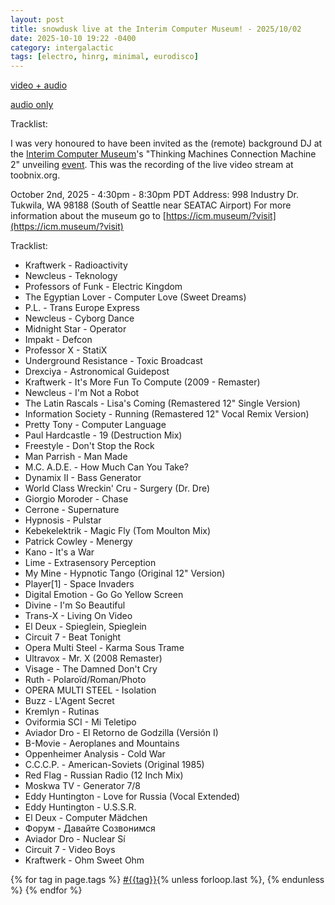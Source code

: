 ```yaml
---
layout: post
title: snowdusk live at the Interim Computer Museum! - 2025/10/02 
date: 2025-10-10 19:22 -0400
category: intergalactic
tags: [electro, hinrg, minimal, eurodisco]
---
```


[video + audio](https://youtu.be/7cHgyeWh8VQ?si=DOzC-fHQWzRyYYdq)

[audio only](https://on.soundcloud.com/l7g4oIsQAFPks5UBEH)

Tracklist:

I was very honoured to have been invited as the (remote) background DJ at the [Interim Computer Museum](https://icm.museum)'s "Thinking Machines Connection Machine 2" unveiling [event](https://icm.museum/?events). This was the recording of the live video stream at toobnix.org.

October 2nd, 2025 - 4:30pm - 8:30pm PDT
Address: 998 Industry Dr. Tukwila, WA 98188
(South of Seattle near SEATAC Airport)
For more information about the museum go to [https://icm.museum/?visit](https://icm.museum/?visit)

Tracklist:

* Kraftwerk - Radioactivity
* Newcleus - Teknology
* Professors of Funk - Electric Kingdom
* The Egyptian Lover - Computer Love (Sweet Dreams)
* P.L. - Trans Europe Express
* Newcleus - Cyborg Dance
* Midnight Star - Operator
* Impakt - Defcon
* Professor X - StatiX
* Underground Resistance - Toxic Broadcast
* Drexciya - Astronomical Guidepost
* Kraftwerk - It's More Fun To Compute (2009 - Remaster)
* Newcleus - I'm Not a Robot
* The Latin Rascals - Lisa's Coming (Remastered 12" Single Version)
* Information Society - Running (Remastered 12" Vocal Remix Version)
* Pretty Tony - Computer Language
* Paul Hardcastle - 19 (Destruction Mix)
* Freestyle - Don't Stop the Rock
* Man Parrish - Man Made
* M.C. A.D.E. - How Much Can You Take?
* Dynamix II - Bass Generator
* World Class Wreckin' Cru - Surgery (Dr. Dre)
* Giorgio Moroder - Chase
* Cerrone - Supernature
* Hypnosis - Pulstar
* Kebekelektrik - Magic Fly (Tom Moulton Mix)
* Patrick Cowley - Menergy
* Kano - It's a War
* Lime - Extrasensory Perception
* My Mine - Hypnotic Tango (Original 12" Version)
* Player[1] - Space Invaders
* Digital Emotion - Go Go Yellow Screen
* Divine - I'm So Beautiful
* Trans-X - Living On Video
* El Deux - Spieglein, Spieglein
* Circuit 7 - Beat Tonight
* Opera Multi Steel - Karma Sous Trame
* Ultravox - Mr. X (2008 Remaster)
* Visage - The Damned Don't Cry
* Ruth - Polaroïd/Roman/Photo
* OPERA MULTI STEEL - Isolation
* Buzz - L'Agent Secret
* Kremlyn - Rutinas
* Oviformia SCI - Mi Teletipo
* Aviador Dro - El Retorno de Godzilla (Versión I)
* B-Movie - Aeroplanes and Mountains
* Oppenheimer Analysis - Cold War
* C.C.C.P. - American-Soviets (Original 1985)
* Red Flag - Russian Radio (12 Inch Mix)
* Moskwa TV - Generator 7/8
* Eddy Huntington - Love for Russia (Vocal Extended)
* Eddy Huntington - U.S.S.R.
* El Deux - Computer Mädchen
* Форум - Давайте Созвонимся
* Aviador Dro - Nuclear Sí
* Circuit 7 - Video Boys
* Kraftwerk - Ohm Sweet Ohm

<p>
  {% for tag in page.tags %}
  <a class="post" href="/tag/{{tag}}">#{{tag}}</a>{% unless forloop.last %}, {% endunless %}
  {% endfor %}
</p>
